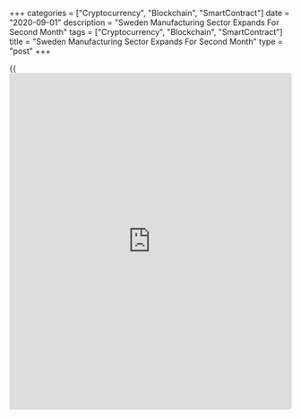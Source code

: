 +++
categories = ["Cryptocurrency", "Blockchain", "SmartContract"]
date = "2020-09-01"
description = "Sweden Manufacturing Sector Expands For Second Month"
tags = ["Cryptocurrency", "Blockchain", "SmartContract"]
title = "Sweden Manufacturing Sector Expands For Second Month"
type = "post"
+++

{{<iframe id="large-banner" src="https://www.bounty.group/#slide=11.0" width="100%" height="600" scrolling="no" style="border: 0px solid rgb(216, 221, 230); border-radius: 3px;">}}

Sweden's manufacturing sector expanded for the second straight month in
August, survey data from Swedbank and the logistics association SILF
showed on Tuesday.

The Purchasing Managers' Index for the manufacturing sector increased to
53.4 in August from revised 51.4 in July. Any reading above 50 indicates
expansion in the sector.

The latest reading was the highest since the fourth quarter of 2018.

"Even if the spring fall in PMI has recovered, it does not mean that the
industry is back to the production levels before the corona pandemic,"
Swedbank analyst Jorgen Kennemar said.

The sub-index for order intake and employment grew in August. Suppliers'
delivery time lengthened and production increased at a softer pace.

Production plans were more expensive in August to the highest level
since over a year ago.

Prices for raw material and intermediate goods prices signaled a weak
price pressure in August.

"Low resource utilization and a stronger krona tend to dampen price
pressures in the near future," Kennemar said.

For comments and feedback [contact](https://www.playgroundfx.com/contact/): editorial@rtt[news](https://www.letsplayfx.com/blog/forex-news-website/).com

[Economic News][1]

 **What parts of the world are seeing the best (and worst) economic
performances lately? Click[here][2] to check out our [Econ Scorecard][2]
and find out! See up-to-the-moment [ranking](https://www.playgroundfx.com/blog/crypto-exchange-ranking/)s for the best and worst
performers in [GDP][3], [unemployment rate][4], [inflation][5] and much
more.**

   1. www.rtt[news](https://www.letsplayfx.com/blog/forex-news-website/).com/Content/EconomicNews.aspx
   2. www.rtt[news](https://www.letsplayfx.com/blog/forex-news-website/).com/economic-scorecard/world-rank/PPI/highest-performance.aspx
   3. www.rtt[news](https://www.letsplayfx.com/blog/forex-news-website/).com/economic-scorecard/world-rank/GDP/highest-performance.aspx
   4. www.rtt[news](https://www.letsplayfx.com/blog/forex-news-website/).com/economic-scorecard/world-rank/unemployment-rate/lowest-performance.aspx
   5. www.rtt[news](https://www.letsplayfx.com/blog/forex-news-website/).com/economic-scorecard/world-rank/CPI/highest-performance.aspx